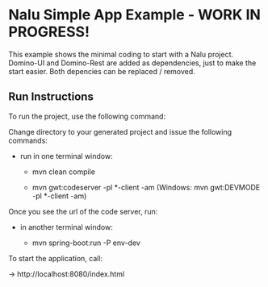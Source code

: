 # Nalu Simple App Example - WORK IN PROGRESS!

This example shows the minimal coding to start with a Nalu project. Domino-UI and Domino-Rest are added as dependencies, just to make the start easier. Both depencies can be replaced / removed.

## Run Instructions
To run the project, use the following command:

Change directory to your generated project and issue the following commands:

* run in one terminal window:

    - mvn clean compile

    - mvn gwt:codeserver -pl *-client -am (Windows: mvn gwt:DEVMODE -pl *-client -am)

Once you see the url of the code server, run:

* in another terminal window:

    - mvn spring-boot:run -P env-dev

To start the application, call:

-> http://localhost:8080/index.html